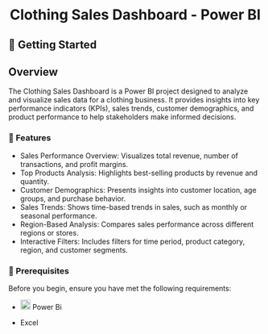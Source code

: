 <h1 align="center"> Clothing Sales Dashboard - Power BI </h1>

## 🚀 Getting Started

## Overview
The Clothing Sales Dashboard is a Power BI project designed to analyze and visualize sales data for a clothing business. It provides insights into key performance indicators (KPIs), sales trends, customer demographics, and product performance to help stakeholders make informed decisions.

### 📝 Features

* Sales Performance Overview: Visualizes total revenue, number of transactions, and profit margins.
* Top Products Analysis: Highlights best-selling products by revenue and quantity.
* Customer Demographics: Presents insights into customer location, age groups, and purchase behavior.
* Sales Trends: Shows time-based trends in sales, such as monthly or seasonal performance.
* Region-Based Analysis: Compares sales performance across different regions or stores.
* Interactive Filters: Includes filters for time period, product category, region, and customer segments.

### 🚧 Prerequisites
Before you begin, ensure you have met the following requirements:

* <p> <img src="[/microsoft/PowerBI-Icons/raw/main/PNG/Power-BI.png](https://github.com/microsoft/PowerBI-Icons/raw/main/PNG/Power-BI.png)" alt="word" width="20" height="20"> Power Bi</p>
* Excel 
